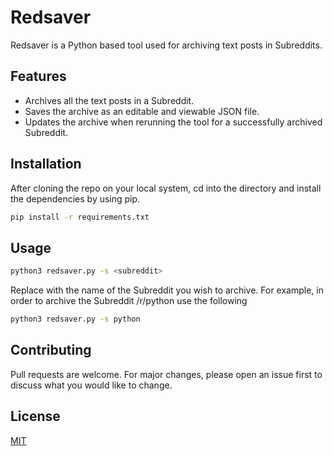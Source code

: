 # Redsaver

Redsaver is a Python based tool used for archiving text posts in Subreddits.

## Features

- Archives all the text posts in a Subreddit.
- Saves the archive as an editable and viewable JSON file.
- Updates the archive when rerunning the tool for a successfully archived Subreddit.

## Installation

After cloning the repo on your local system, cd into the directory and install the dependencies by using pip.

```bash
pip install -r requirements.txt
```

## Usage

```bash
python3 redsaver.py -s <subreddit>
```

Replace <subreddit> with the name of the Subreddit you wish to archive. For example, in order to archive the Subreddit /r/python use the following

```bash
python3 redsaver.py -s python
```

## Contributing
Pull requests are welcome. For major changes, please open an issue first to discuss what you would like to change.

## License
[MIT](https://choosealicense.com/licenses/mit/)